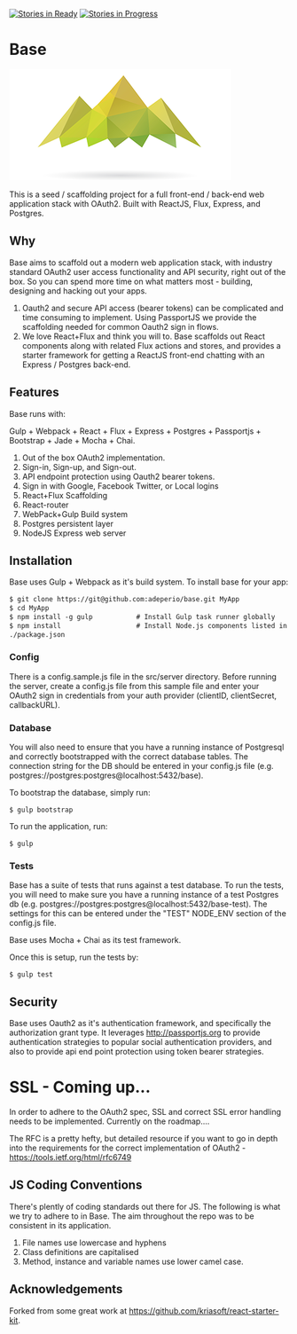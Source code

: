 [![Stories in Ready](https://badge.waffle.io/adeperio/base.png?label=ready&title=Ready)](https://waffle.io/adeperio/base) [![Stories in Progress](https://badge.waffle.io/adeperio/base.svg?label=in%20progress&title=In%20Progress)](http://waffle.io/adeperio/base)

# Base
![Alt text](/logo.png?raw=true "Base")

This is a seed / scaffolding project for a full front-end / back-end web application stack with OAuth2. Built with ReactJS, Flux, Express, and Postgres.

## Why

Base aims to scaffold out a modern web application stack, with industry standard OAuth2 user access functionality and API security, right out of the box. So you can spend more time on what matters most - building, designing and hacking out your apps.

1. Oauth2 and secure API access (bearer tokens) can be complicated and time consuming to implement. Using PassportJS we provide the scaffolding needed for common Oauth2 sign in flows.
2. We love React+Flux and think you will to. Base scaffolds out React components along with related Flux actions and stores, and provides a starter framework for getting a ReactJS front-end chatting with an Express / Postgres back-end.

## Features

Base runs with:

Gulp + Webpack + React + Flux + Express + Postgres + Passportjs + Bootstrap + Jade + Mocha + Chai.

1. Out of the box OAuth2 implementation.
2. Sign-in, Sign-up, and Sign-out.
3. API endpoint protection using Oauth2 bearer tokens.
4. Sign in with Google, Facebook Twitter, or Local logins
5. React+Flux Scaffolding
6. React-router
7. WebPack+Gulp Build system
8. Postgres persistent layer
9. NodeJS Express web server  

## Installation

Base uses Gulp + Webpack as it's build system. To install base for your app:

```shell
$ git clone https://git@github.com:adeperio/base.git MyApp
$ cd MyApp
$ npm install -g gulp           # Install Gulp task runner globally
$ npm install                   # Install Node.js components listed in ./package.json
```

### Config

There is a config.sample.js file in the src/server directory. Before running the server, create a config.js file from this sample file and enter your OAuth2 sign in credentials from your auth provider (clientID, clientSecret, callbackURL).

### Database

You will also need to ensure that you have a running instance of Postgresql and correctly bootstrapped with the correct database tables. The connection string for the DB should be entered in your config.js file (e.g. postgres://postgres:postgres@localhost:5432/base).

To bootstrap the database, simply run:

```shell
$ gulp bootstrap
```

To run the application, run:

```shell
$ gulp
```

### Tests

Base has a suite of tests that runs against a test database. To run the tests, you will need to make sure you have a running instance of a test Postgres db (e.g. postgres://postgres:postgres@localhost:5432/base-test). The settings for this can be entered under the "TEST" NODE_ENV section of the config.js file.

Base uses Mocha + Chai as its test framework.

Once this is setup, run the tests by:

```shell
$ gulp test
```

## Security

Base uses Oauth2 as it's authentication framework, and specifically the authorization grant type. It leverages http://passportjs.org to provide authentication strategies to popular social authentication providers, and also to provide api end point protection using token bearer strategies.

# SSL - Coming up...
In order to adhere to the OAuth2 spec, SSL and correct SSL error handling needs to be implemented. Currently on the roadmap....



The RFC is a pretty hefty, but detailed resource if you want to go in depth into the requirements for the correct implementation of OAuth2 - https://tools.ietf.org/html/rfc6749

## JS Coding Conventions

There's plently of coding standards out there for JS. The following is what we try to adhere to in Base. The aim throughout the repo was to be consistent in its application.

1. File names use lowercase and hyphens
2. Class definitions are capitalised
3. Method, instance and variable names use lower camel case.


## Acknowledgements

Forked from some great work at https://github.com/kriasoft/react-starter-kit.
